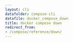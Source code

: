 ```yaml
---
layout: cli
datafolder: compose-cli
datafile: docker_compose_down
title: docker compose down
redirect_from:
- /compose/reference/down/
---
```

<!--
Sorry, but the contents of this page are automatically generated from
Docker's source code. If you want to suggest a change to the text that appears
here, you'll need to find the string by searching this repo:
https://github.com/docker/compose
-->
